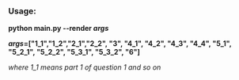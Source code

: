 ### Usage:

**python main.py --render *args***

***args*=["1_1","1_2","2_1","2_2", "3", "4_1", "4_2", "4_3", "4_4", "5_1", "5_2_1", "5_2_2", "5_3_1", "5_3_2", "6"]** 

*where 1_1 means part 1 of question 1 and so on*

